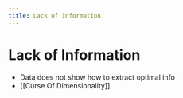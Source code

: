 ```yaml
---
title: Lack of Information
---
```


# Lack of Information
- Data does not show how to extract optimal info
- [[Curse Of Dimensionality]]


















